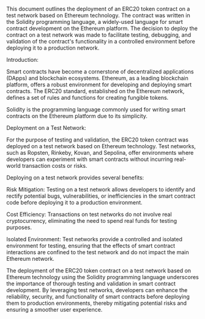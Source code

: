 
This document outlines the deployment of an ERC20 token contract on a test network based on Ethereum technology. The contract was written in the Solidity programming language, a widely-used language for smart contract development on the Ethereum platform. The decision to deploy the contract on a test network was made to facilitate testing, debugging, and validation of the contract's functionality in a controlled environment before deploying it to a production network.

Introduction:

Smart contracts have become a cornerstone of decentralized applications (DApps) and blockchain ecosystems. Ethereum, as a leading blockchain platform, offers a robust environment for developing and deploying smart contracts. The ERC20 standard, established on the Ethereum network, defines a set of rules and functions for creating fungible tokens.

Solidity is the programming language commonly used for writing smart contracts on the Ethereum platform due to its simplicity.

Deployment on a Test Network:

For the purpose of testing and validation, the ERC20 token contract was deployed on a test network based on Ethereum technology. Test networks, such as Ropsten, Rinkeby, Kovan, and Sepolina, offer environments where developers can experiment with smart contracts without incurring real-world transaction costs or risks.

Deploying on a test network provides several benefits:

Risk Mitigation: Testing on a test network allows developers to identify and rectify potential bugs, vulnerabilities, or inefficiencies in the smart contract code before deploying it to a production environment.

Cost Efficiency: Transactions on test networks do not involve real cryptocurrency, eliminating the need to spend real funds for testing purposes.

Isolated Environment: Test networks provide a controlled and isolated environment for testing, ensuring that the effects of smart contract interactions are confined to the test network and do not impact the main Ethereum network.


The deployment of the ERC20 token contract on a test network based on Ethereum technology using the Solidity programming language underscores the importance of thorough testing and validation in smart contract development. By leveraging test networks, developers can enhance the reliability, security, and functionality of smart contracts before deploying them to production environments, thereby mitigating potential risks and ensuring a smoother user experience.

